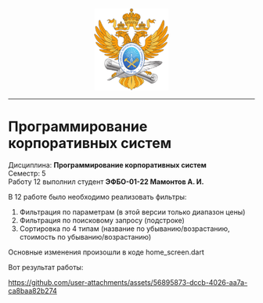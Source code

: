 <p align="center">
  <img src="images/MIREA_Gerb_Colour.svg" alt="Mirea_Gerb" width="30%"/>
</p>

___

# Программирование корпоративных систем
Дисциплина: **Программирование корпоративных систем** <br>
Семестр: 5 <br>
Работу 12 выполнил студент **ЭФБО-01-22 Мамонтов А. И.** <br>

В 12 работе было необходимо реализовать фильтры:
1) Фильтрация по параметрам (в этой версии только диапазон цены)
2) Фильтрация по поисковому запросу (подстроке)
3) Сортировка по 4 типам (название по убыванию/возрастанию, стоимость по убыванию/возрастанию)

Основные изменения произошли в коде home_screen.dart

Вот результат работы:

https://github.com/user-attachments/assets/56895873-dccb-4026-aa7a-ca8baa82b274

